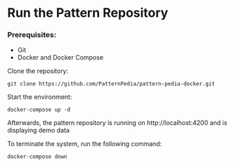 # Run the Pattern Repository
### Prerequisites:

* Git
* Docker and Docker Compose

Clone the repository:

```git clone https://github.com/PatternPedia/pattern-pedia-docker.git```

Start the environment:

```docker-compose up -d```

Afterwards, the pattern repository is running on http://localhost:4200 and is displaying demo data

To terminate the system, run the following command:

```docker-compose down```
